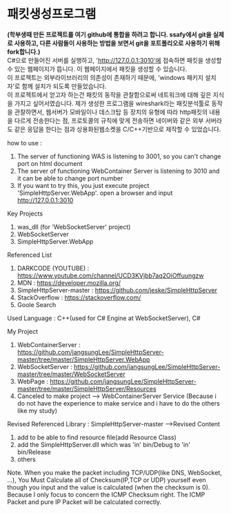 # 패킷생성프로그램
__(학부생때 만든 프로젝트를 여기 github에 통합을 하려고 합니다. ssafy에서 git을 실제로 사용하고, 다른 사람들이 사용하는 방법을 보면서 git을 포트폴리오로 사용하기 위해 fork합니다.)__  
C#으로 만들어진 서버를 실행하고, 'http://127.0.0.1:3010'에 접속하면 패킷을 생성할 수 있는 웹페이지가 뜹니다. 이 웹페이지에서 패킷을 생성할 수 있습니다.  
이 프로젝트는 외부라이브러리의 의존성이 존재하기 때문에, 'windows 패키지 설치자'로 함께 설치가 되도록 만들었습니다.  
이 프로젝트에서 얻고자 하는건 패킷의 동작을 관찰함으로써 네트워크에 대해 깊은 지식을 가지고 싶어서였습니다. 제가 생성한 프로그램을 wireshark라는 패킷분석툴로 동작을 관찰하면서, 웹서버가 모바일이나 데스크탑 등 장치의 유형에 따라 http패킷의 내용을 다르게 전송한다는 점, 프로토콜의 규칙에 맞게 전송하면 네이버와 같은 외부 서버라도 같은 응답을 한다는 점과 상용화된웹소켓을 C/C++기반으로 제작할 수 있었습니다.  

  
how to use :
1. The server of functioning WAS is listening to 3001, so you can't change port on html document
2. The server of functioning WebContainer Server is listening to 3010 and it can be able to change port number
3. If you want to try this, you just execute project 'SimpleHttpServer.WebApp'. open a browser and input http://127.0.0.1:3010

Key Projects
1. was_dll (for 'WebSocketServer' project)
2. WebSocketServer
3. SimpleHttpServer.WebApp


Referenced List
1. DARKCODE (YOUTUBE) : https://www.youtube.com/channel/UCD3KVjbb7aq2OiOffuungzw
2. MDN : https://developer.mozilla.org/
3. SimpleHttpServer-master : https://github.com/jeske/SimpleHttpServer
4. StackOverflow : https://stackoverflow.com/
5. Goole Search



Used Language : C++(used for C# Engine at WebSocketServer), C#


My Project
1. WebContainerServer : https://github.com/jangsungLee/SimpleHttpServer-master/tree/master/SimpleHttpServer.WebApp
2. WebSocketServer : https://github.com/jangsungLee/SimpleHttpServer-master/tree/master/WebSocketServer
3. WebPage : https://github.com/jangsungLee/SimpleHttpServer-master/tree/master/SimpleHttpServer/Resources
4. Canceled to make project --> WebContainerServer Service (Because i do not have the experience to make service
and i have to do the others like my study)



Revised Referenced Library : SimpleHttpServer-master
-->Revised Content
   1. add to be able to find resource file(add Resource Class)
   2. add the SimpleHttpServer.dll which was 'in' bin/Debug to 'in' bin/Release
   3. others
   


Note.
When you make the packet including TCP/UDP(like DNS, WebSocket, ...), You Must Calculate all of Checksum(IP,TCP or UDP) yourself
even though you input and the value is calculated (when the checksum is 0). Because I only focus to concern the ICMP Checksum right.
The ICMP Packet and pure IP Packet will be calculated correctly.
